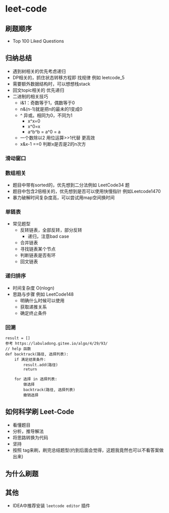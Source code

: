 # leet-code

## 刷题顺序
   - Top 100 Liked Questions

## 归纳总结
   - 遇到树相关的优先考虑递归
   - DP相关的，抓住状态转移方程即 找规律 例如 leetcode_5
   - 需要额外数据结构时，可以想想栈stack
   - 回文topic相关的 优先递归
   - 二进制的相关技巧
       - i&1：奇数等于1，偶数等于0
       - n&(n-1)就是把n的最未的1变成0
       - ^ 异或。相同为0，不同为1
           - x^x=0
           - x^0=x
           - a^b^b = a^0 = a
       - 一个数除以2 用位运算>>1代替 更高效
       - x&x-1 ==0 判断x是否是2的n次方

### 滑动窗口    

### 数组相关
   - 题目中带有sorted的，优先想到二分法例如 LeetCode34 题
   - 题目中包含2倍相关的，优先想到是否可以使用快慢指针 例如Leetcode1470
   - 暴力破解时间复杂度高，可以尝试用map空间换时间

### 单链表
- 常见题型
  - 反转链表，全部反转，部分反转
    - 递归，注意bad case
  - 合并链表
  - 寻找链表某个节点
  - 判断链表是否有环
  - 回文链表


### 递归排序
   - 时间复杂度 O(nlogn)
   - 思路与步骤 例如 LeetCode148
        - 明确什么时候可以使用
        - 获取递推关系
        - 确定终止条件  

### 回溯
```
result = []
参考 https://labuladong.gitee.io/algo/4/29/93/
// help 函数
def backtrack(路径, 选择列表):
    if 满足结束条件:
        result.add(路径)
        return
    
    for 选择 in 选择列表:
        做选择
        backtrack(路径, 选择列表)
        撤销选择

```


## 如何科学刷 Leet-Code
  - 看懂题目
  - 分析，推导解法
  - 将思路转换为代码
  - 坚持
  - 按照 tag来刷，刷完总结题型(约到后面会觉得，这题我竟然也可以不看答案做出来)

## 为什么刷题

        
        
## 其他
  - IDEA中推荐安装 `leetcode editor` 插件
        

        